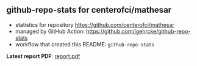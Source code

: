 ## github-repo-stats for centerofci/mathesar

- statistics for repository https://github.com/centerofci/mathesar
- managed by GitHub Action: https://github.com/jgehrcke/github-repo-stats
- workflow that created this README: `github-repo-stats`

**Latest report PDF**: [report.pdf](https://github.com/centerofci/mathesar/raw/github-repo-stats/centerofci/mathesar/latest-report/report.pdf)

